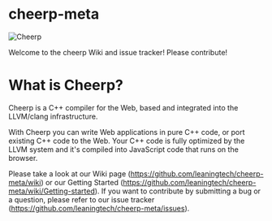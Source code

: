 cheerp-meta
===========

![Cheerp](http://leaningtech.com/integrations/logo-cheerp-fondo-chiaro-quandrato-192.png)

Welcome to the cheerp Wiki and issue tracker! Please contribute!

# What is Cheerp?

Cheerp is a C++ compiler for the Web, based and integrated into the LLVM/clang infrastructure.

With Cheerp you can write Web applications in pure C++ code, or port existing C++ code to the Web. Your C++ code is fully optimized by the LLVM system and it's compiled into JavaScript code that runs on the browser.

Please take a look at our Wiki page (https://github.com/leaningtech/cheerp-meta/wiki) or our Getting Started (https://github.com/leaningtech/cheerp-meta/wiki/Getting-started). If you want to contribute by submitting a bug or a question, please refer to our issue tracker (https://github.com/leaningtech/cheerp-meta/issues). 